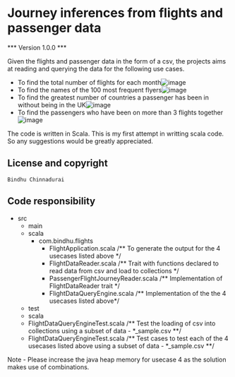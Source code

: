 # Journey inferences from flights and passenger data

*** Version 1.0.0 ***

Given the flights and passenger data in the form of a csv, the projects aims at reading and querying the data for the following use cases.

- To find the total number of flights for each month![image](https://user-images.githubusercontent.com/39429634/123937614-4029d980-d98e-11eb-9c3d-b63b71dc1da3.png)
- To find the names of the 100 most frequent flyers![image](https://user-images.githubusercontent.com/39429634/123937690-559f0380-d98e-11eb-8ed5-3817d407a65c.png)
- To find the greatest number of countries a passenger has been in without being in the UK![image](https://user-images.githubusercontent.com/39429634/123937841-7cf5d080-d98e-11eb-8e99-dd1656b2ec5e.png)
- To find the passengers who have been on more than 3 flights together![image](https://user-images.githubusercontent.com/39429634/123937876-87b06580-d98e-11eb-9d76-e41b65eae77d.png)


The code is written in Scala. This is my first attempt in writting scala code. So any suggestions would be greatly appreciated.

## License and copyright
    Bindhu Chinnadurai
  
## Code responsibility
- src
  -  main
    - scala
      - com.bindhu.flights
        - FlightApplication.scala /** To generate the output for the 4 usecases listed above */
        - FlightDataReader.scala /** Trait with functions declared to read data from csv and load to collections */
        - PassengerFlightJourneyReader.scala /** Implementation of FlightDataReader trait */
        - FlightDataQueryEngine.scala /** Implementation of the the 4 usecases listed above*/
  - test
   - scala
    -  FlightDataQueryEngineTest.scala /** Test the loading of csv into collections using a subset of data - *_sample.csv **/   
    -  FlightDataQueryEngineTest.scala /** Test cases to test each of the 4 usecases listed above using a subset of data - *_sample.csv **/

Note - Please increase the java heap memory for usecase 4 as the solution makes use of combinations.




